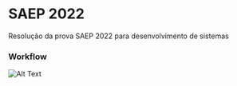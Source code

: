 # SAEP 2022

Resolução da prova SAEP 2022 para desenvolvimento de sistemas

### Workflow
![Alt Text](./ezgif-4-7908306a2d)
